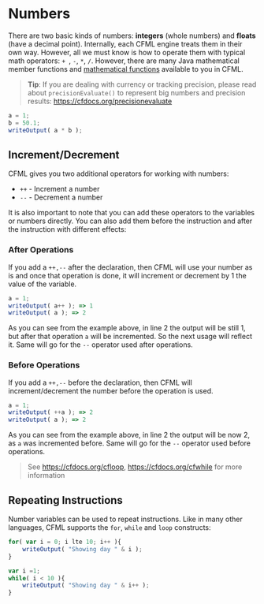 # Numbers

There are two basic kinds of numbers: **integers** (whole numbers) and **floats** (have a decimal point).  Internally, each CFML engine treats them in their own way.  However, all we must know is how to operate them with typical math operators: `+ `, `-`, `*`, `/`.  However, there are many Java mathematical member functions and [mathematical functions](https://cfdocs.org/math-functions) available to you in CFML.

> **Tip**: If you are dealing with currency or tracking precision, please read about `precisionEvaluate()` to represent big numbers and precision results: https://cfdocs.org/precisionevaluate


```js
a = 1;
b = 50.1;
writeOutput( a * b );
```


## Increment/Decrement

CFML gives you two additional operators for working with numbers:

* `++` - Increment a number
* `--` - Decrement a number

It is also important to note that you can add these operators to the variables or numbers directly.  You can also add them before the instruction and after the instruction with different effects:

### After Operations

If you add a `++,--` after the declaration, then CFML will use your number as is and once that operation is done, it will increment or decrement by 1 the value of the variable.

```js
a = 1;
writeOutput( a++ ); => 1
writeOutput( a ); => 2
```

As you can see from the example above, in line 2 the output will be still 1, but after that operation `a` will be incremented. So the next usage will reflect it.  Same will go for the `--` operator used after operations.


### Before Operations

If you add a `++,--` before the declaration, then CFML will increment/decrement the number before the operation is used.

```js
a = 1;
writeOutput( ++a ); => 2
writeOutput( a ); => 2
```

As you can see from the example above, in line 2 the output will be now 2, as `a` was incremented before. Same will go for the `--` operator used before operations.

> See https://cfdocs.org/cfloop, https://cfdocs.org/cfwhile for more information

## Repeating Instructions

Number variables can be used to repeat instructions.  Like in many other languages, CFML supports the `for`, `while` and `loop` constructs:

```js
for( var i = 0; i lte 10; i++ ){
    writeOutput( "Showing day " & i );
}

var i =1;
while( i < 10 ){
    writeOutput( "Showing day " & i++ );
}
```

